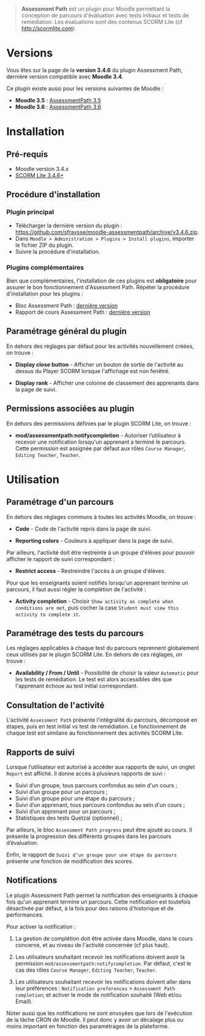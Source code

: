 > **Assessment Path** est un plugin pour Moodle permettant la conception de parcours d'évaluation avec tests initiaux et tests de remédiation. Les évaluations sont des contenus SCORM Lite (cf http://scormlite.com).


# Versions

Vous êtes sur la page de la **version 3.4.6** du plugin Assessment Path, dernière version compatible avec **Moodle 3.4**.

Ce plugin existe aussi pour les versions suivantes de Moodle :
- **Moodle 3.5** : [AssessmentPath 3.5](https://github.com/sfraysse/moodle-assessmentpath/tree/3.5)
- **Moodle 3.6** : [AssessmentPath 3.6](https://github.com/sfraysse/moodle-assessmentpath/tree/3.6)


# Installation


## Pré-requis

- Moodle version 3.4.x
- [SCORM Lite 3.4.6+](https://github.com/sfraysse/moodle-scormlite/tree/3.4)


## Procédure d'installation

### Plugin principal

- Télécharger la dernière version du plugin : https://github.com/sfraysse/moodle-assessmentpath/archive/v3.4.6.zip.
- Dans `Moodle > Administration > Plugins > Install plugins`, importer le fichier ZIP du plugin.
- Suivre la procédure d'installation.

### Plugins complémentaires

Bien que complémentaires, l'installation de ces plugins est **obligatoire** pour assurer le bon fonctionnement d'Assessment Path. Répéter la procédure d'installation pour les plugins :

- Bloc Assessment Path : [dernière version](https://github.com/sfraysse/moodle-assessmentpath-block/archive/v3.4.0.zip)
- Rapport de cours Assessment Path : [dernière version](https://github.com/sfraysse/moodle-assessmentpath-report/archive/v3.4.0.zip)



## Paramétrage général du plugin

En dehors des réglages par défaut pour les activités nouvellement créées, on trouve :

- **Display close button** - Afficher un bouton de sortie de l'activité au dessus du Player SCORM lorsque l'affichage est non fenêtré.

- **Display rank** - Afficher une colonne de classement des apprenants dans la page de suivi.


## Permissions associées au plugin

En dehors des permissions définies par le plugin SCORM Lite, on trouve :

- **mod/assessmentpath:notifycompletion** - Autoriser l’utilisateur à recevoir une notification lorsqu'un apprenant a terminé le parcours. Cette permission est assignée par défaut aux rôles `Course Manager`, `Editing Teacher`, `Teacher`. 


# Utilisation 


## Paramétrage d'un parcours

En dehors des réglages communs à toutes les activités Moodle, on trouve :

- **Code** - Code de l'activité repris dans la page de suivi.

- **Reporting colors** - Couleurs à appliquer dans la page de suivi.

Par ailleurs, l'activité doit être restreinte à un groupe d'élèves pour pouvoir afficher le rapport de suivi correspondant :

- **Restrict access** - Restreindre l'accès à un groupe d'élèves.

Pour que les enseignants soient notifiés lorsqu'un apprenant termine un parcours, il faut aussi régler la complétion de l'activité :

- **Activity completion** - Choisir `Show activity as complete when conditions are met`, puis cocher la case `Student must view this activity to complete it`.


## Paramétrage des tests du parcours

Les réglages applicables à chaque test du parcours reprennent globalement ceux utilisés par le plugin SCORM Lite.
En dehors de ces réglages, on trouve :

- **Availability / From / Until** - Possibilité de choisir la valeur `Automatic` pour les tests de remédiation. Le test est alors accessibles dès que l'apprenant échoue au test initial correspondant.


## Consultation de l'activité

L'activité `Assessment Path` présente l'intégralité du parcours, décomposé en étapes, puis en test initial vs test de remédiation. Le fonctionnement de chaque test est similaire au fonctionnement des activités SCORM Lite.


## Rapports de suivi

Lorsque l’utilisateur est autorisé à accéder aux rapports de suivi, un onglet `Report` est affiché. Il donne accès à plusieurs rapports de suvi :

- Suivi d’un groupe, tous parcours confondus au sein d'un cours ;
- Suivi d’un groupe pour un parcours ;
- Suivi d’un groupe pour une étape du parcours ;
- Suivi d’un apprenant, tous parcours confondus au sein d'un cours ;
- Suivi d’un apprenant pour un parcours ;
- Statistiques des tests Quetzal (optionnel) ;

Par ailleurs, le bloc `Assessment Path progress` peut être ajouté au cours. Il présente la progression des différents groupes dans les parcours d’évaluation.

Enfin, le rapport de `Suivi d’un groupe pour une étape du parcours` présente une fonction de modification des scores.


## Notifications

Le plugin Assessment Path permet la notification des enseignants à chaque fois qu'un apprenant termine un parcours. Cette notification est toutefois désactivée par défaut, à la fois pour des raisons d'historique et de performances.

Pour activer la notification :

1. La gestion de complétion doit être activée dans Moodle, dans le cours concerné, et au niveau de l'activité concernée (cf plus haut).

2. Les utilisateurs souhaitant recevoir les notifications doivent avoir la permission `mod/assessmentpath:notifycompletion`. Par défaut, c'est le cas des rôles `Course Manager`, `Editing Teacher`, `Teacher`. 

3. Les utilisateurs souhaitant recevoir les notifications doivent aller dans leur préférences : `Notification preferences` > `Assessment Path completion`; et activer le mode de notification souhaité (Web et/ou Email).

Noter aussi que les notifications ne sont envoyées que lors de l'exécution de la tâche CRON de Moodle. Il peut donc y avoir un décalage plus ou moins important en fonction des paramétrages de la plateforme. 



